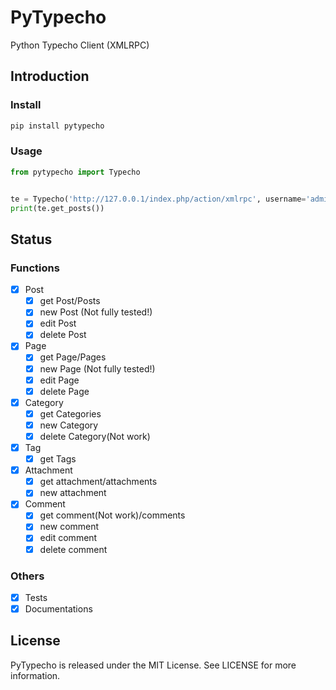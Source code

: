 # PyTypecho
Python Typecho Client (XMLRPC)

## Introduction

### Install 
```bash
pip install pytypecho
```

### Usage
```python
from pytypecho import Typecho


te = Typecho('http://127.0.0.1/index.php/action/xmlrpc', username='admin', password='admin')
print(te.get_posts())
```

## Status

### Functions
- [x] Post
  - [x] get Post/Posts
  - [x] new Post (Not fully tested!)
  - [x] edit Post
  - [x] delete Post
- [x] Page
  - [x] get Page/Pages
  - [x] new Page (Not fully tested!)
  - [x] edit Page
  - [x] delete Page
- [x] Category
  - [x] get Categories
  - [x] new Category
  - [x] delete Category(Not work)
- [x] Tag
  - [x] get Tags
- [x] Attachment
  - [x] get attachment/attachments
  - [x] new attachment
- [x] Comment
  - [x] get comment(Not work)/comments
  - [x] new comment
  - [x] edit comment
  - [x] delete comment

### Others
- [x] Tests
- [x] Documentations

## License
PyTypecho is released under the MIT License. See LICENSE for more information.